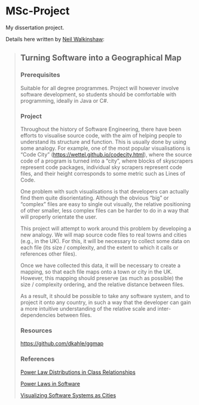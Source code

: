 # MSc-Project

My dissertation project.

Details here written by [Neil Walkinshaw](https://neilwalkinshaw.github.io/):

> ## Turning Software into a Geographical Map
> 
> ### Prerequisites
> 
> Suitable for all degree programmes. Project will however involve software development, so students should be comfortable with programming, ideally in Java or C#.
> 
> ### Project
> 
> Throughout the history of Software Engineering, there have been efforts to visualise source code, with the aim of helping people to understand its structure and function. This is usually done by using some analogy. For example, one of the most popular visualisations is “Code City” (https://wettel.github.io/codecity.html), where the source code of a program is turned into a “city”, where blocks of skyscrapers represent code packages, individual sky scrapers represent code files, and their height corresponds to some metric such as Lines of Code.
> 
> One problem with such visualisations is that developers can actually find them quite disorientating. Although the obvious “big” or “complex” files are easy to single out visually, the relative positioning of other smaller, less complex files can be harder to do in a way that will properly orientate the user.
> 
> This project will attempt to work around this problem by developing a new analogy. We will map source code files to real towns and cities (e.g., in the UK). For this, it will be necessary to collect some data on each file (its size / complexity, and the extent to which it calls or references other files).
> 
> Once we have collected this data, it will be necessary to create a mapping, so that each file maps onto a town or city in the UK. However, this mapping should preserve (as much as possible) the size / complexity ordering, and the relative distance between files.
> 
> As a result, it should be possible to take any software system, and to project it onto any country, in such a way that the developer can gain a more intuitive understanding of the relative scale and inter-dependencies between files.
> 
> ### Resources
> 
> https://github.com/dkahle/ggmap
> 
> ### References
> 
> [Power Law Distributions in Class Relationships](https://arxiv.org/pdf/cs/0305037.pdf)
> 
> [Power Laws in Software](https://www2.dmst.aueb.gr/dds/pubs/jrnl/2008-TOSEM-PowerLaws/html/LSV08.html)
> 
> [Visualizing Software Systems as Cities](https://pdfs.semanticscholar.org/c440/a8f693f329d963eb427f080cbaaed1345387.pdf)

